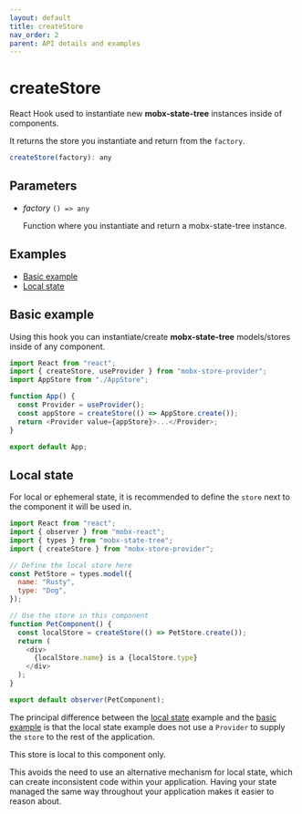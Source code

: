 ```yaml
---
layout: default
title: createStore
nav_order: 2
parent: API details and examples
---
```


# createStore

React Hook used to instantiate new **mobx-state-tree** instances inside of components.

It returns the store you instantiate and return from the `factory`.

```javascript
createStore(factory): any
```

## Parameters

- _factory_ `() => any`

  Function where you instantiate and return a mobx-state-tree instance.

## Examples

- [Basic example](#basic-example)
- [Local state](#local-state)

## Basic example

Using this hook you can instantiate/create **mobx-state-tree** models/stores inside of any component.

```javascript
import React from "react";
import { createStore, useProvider } from "mobx-store-provider";
import AppStore from "./AppStore";

function App() {
  const Provider = useProvider();
  const appStore = createStore(() => AppStore.create());
  return <Provider value={appStore}>...</Provider>;
}

export default App;
```

## Local state

For local or ephemeral state, it is recommended to define the `store` next to the component it will be used in.

```javascript
import React from "react";
import { observer } from "mobx-react";
import { types } from "mobx-state-tree";
import { createStore } from "mobx-store-provider";

// Define the local store here
const PetStore = types.model({
  name: "Rusty",
  type: "Dog",
});

// Use the store in this component
function PetComponent() {
  const localStore = createStore(() => PetStore.create());
  return (
    <div>
      {localStore.name} is a {localStore.type}
    </div>
  );
}

export default observer(PetComponent);
```

The principal difference between the [local state](#local-state) example and the [basic example](#basic-example) is that the local state example does not use a `Provider` to supply the `store` to the rest of the application.

This store is local to this component only.

This avoids the need to use an alternative mechanism for local state, which can create inconsistent code within your application. Having your state managed the same way throughout your application makes it easier to reason about.
